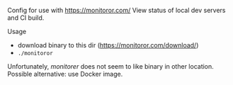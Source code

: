 Config for use with https://monitoror.com/
View status of local dev servers and CI build.

Usage

* download binary to this dir (https://monitoror.com/download/)
* `./monitoror`

Unfortunately, _monitorer_ does not seem to like binary in other location.  
Possible alternative: use Docker image.
